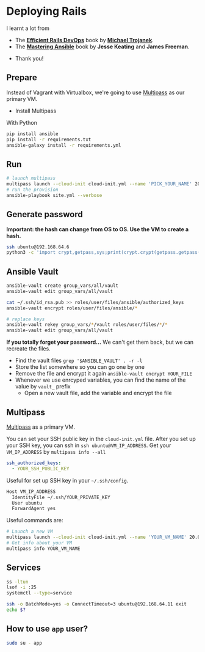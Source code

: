 # Deploying Rails

I learnt a lot from
* The **[Efficient Rails DevOps](https://efficientrailsdevops.com/)** book by **[Michael Trojanek](https://relativkreativ.at/about)**.
* The **[Mastering Ansible](https://www.packtpub.com/product/mastering-ansible/9781784395483)** book by **Jesse Keating** and **James Freeman**.

- Thank you!

## Prepare
Instead of Vagrant with Virtualbox, we're going to use [Multipass](https://multipass.run/) as our primary VM. 
- Install Multipass

With Python
```bash
pip install ansible
pip install -r requirements.txt
ansible-galaxy install -r requirements.yml
```

## Run
```bash
# launch multipass
multipass launch --cloud-init cloud-init.yml --name 'PICK_YOUR_NAME' 20.04
# run the provision
ansible-playbook site.yml --verbose
```

## Generate password

**Important: the hash can change from OS to OS. Use the VM to create a hash.**

```bash
ssh ubuntu@192.168.64.6
python3 -c 'import crypt,getpass,sys;print(crypt.crypt(getpass.getpass(), crypt.mksalt(crypt.METHOD_SHA512)))'
```

## Ansible Vault
```bash
ansible-vault create group_vars/all/vault
ansible-vault edit group_vars/all/vault

cat ~/.ssh/id_rsa.pub >> roles/user/files/ansible/authorized_keys
ansible-vault encrypt roles/user/files/ansible/*

# replace keys
ansible-vault rekey group_vars/*/vault roles/user/files/*/*
ansible-vault edit group_vars/all/vault
```

**If you totally forget your password...** We can't get them back, but we can recreate the files.

- Find the vault files `grep '$ANSIBLE_VAULT' . -r -l`
- Store the list somewhere so you can go one by one
- Remove the file and encrypt it again `ansible-vault encrypt YOUR_FILE`
- Whenever we use enrcyped variables, you can find the name of the value by `vault_` prefix
    - Open a new vault file, add the variable and encrypt the file


## Multipass

[Multipass](https://multipass.run/) as a primary VM.

You can set your SSH public key in the `cloud-init.yml` file. 
After you set up your SSH key, you can ssh in `ssh ubuntu@VM_IP_ADDRESS`.
Get your `VM_IP_ADDRESS` by `multipass info --all`
```yml
ssh_authorized_keys:
  - YOUR_SSH_PUBLIC_KEY
```

Useful for set up SSH key in your `~/.ssh/config`. 
```bash
Host VM_IP_ADDRESS
  IdentityFile ~/.ssh/YOUR_PRIVATE_KEY
  User ubuntu
  ForwardAgent yes
```

Useful commands are:
```bash
# Launch a new VM
multipass launch --cloud-init cloud-init.yml --name 'YOUR_VM_NAME' 20.04
# Get info about your VM
multipass info YOUR_VM_NAME
```

## Services
```bash
ss -ltun
lsof -i :25
systemctl --type=service

ssh -o BatchMode=yes -o ConnectTimeout=3 ubuntu@192.168.64.11 exit
echo $?
```

## How to use `app` user?
```bash
sudo su - app
```




